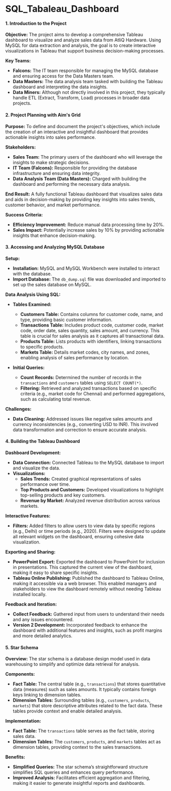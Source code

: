 # SQL_Tabaleau_Dashboard

#### **1. Introduction to the Project**

**Objective:**
The project aims to develop a comprehensive Tableau dashboard to visualize and analyze sales data from AtliQ Hardware. Using MySQL for data extraction and analysis, the goal is to create interactive visualizations in Tableau that support business decision-making processes.

**Key Teams:**
- **Falcons:** The IT team responsible for managing the MySQL database and ensuring access for the Data Masters team.
- **Data Masters:** The data analysis team tasked with building the Tableau dashboard and interpreting the data insights.
- **Data Miners:** Although not directly involved in this project, they typically handle ETL (Extract, Transform, Load) processes in broader data projects.

#### **2. Project Planning with Aim's Grid**

**Purpose:**
To define and document the project's objectives, which include the creation of an interactive and insightful dashboard that provides actionable insights into sales performance.

**Stakeholders:**
- **Sales Team:** The primary users of the dashboard who will leverage the insights to make strategic decisions.
- **IT Team (Falcons):** Responsible for providing the database infrastructure and ensuring data integrity.
- **Data Analysis Team (Data Masters):** Charged with building the dashboard and performing the necessary data analysis.

**End Result:**
A fully functional Tableau dashboard that visualizes sales data and aids in decision-making by providing key insights into sales trends, customer behavior, and market performance.

**Success Criteria:**
- **Efficiency Improvement:** Reduce manual data processing time by 20%.
- **Sales Impact:** Potentially increase sales by 10% by providing actionable insights that enhance decision-making.

#### **3. Accessing and Analyzing MySQL Database**

**Setup:**
- **Installation:** MySQL and MySQL Workbench were installed to interact with the database.
- **Import Database:** The `db_dump.sql` file was downloaded and imported to set up the sales database on MySQL.

**Data Analysis Using SQL:**
- **Tables Examined:**
  - **Customers Table:** Contains columns for customer code, name, and type, providing basic customer information.
  - **Transactions Table:** Includes product code, customer code, market code, order date, sales quantity, sales amount, and currency. This table is crucial for sales analysis as it captures all transactional data.
  - **Products Table:** Lists products with identifiers, linking transactions to specific products.
  - **Markets Table:** Details market codes, city names, and zones, enabling analysis of sales performance by location.

- **Initial Queries:**
  - **Count Records:** Determined the number of records in the `transactions` and `customers` tables using `SELECT COUNT(*)`.
  - **Filtering:** Retrieved and analyzed transactions based on specific criteria (e.g., market code for Chennai) and performed aggregations, such as calculating total revenue.

**Challenges:**
- **Data Cleaning:** Addressed issues like negative sales amounts and currency inconsistencies (e.g., converting USD to INR). This involved data transformation and correction to ensure accurate analysis.

#### **4. Building the Tableau Dashboard**

**Dashboard Development:**
- **Data Connection:** Connected Tableau to the MySQL database to import and visualize the data.
- **Visualizations:**
  - **Sales Trends:** Created graphical representations of sales performance over time.
  - **Top Products and Customers:** Developed visualizations to highlight top-selling products and key customers.
  - **Revenue by Market:** Analyzed revenue distribution across various markets.

**Interactive Features:**
- **Filters:** Added filters to allow users to view data by specific regions (e.g., Delhi) or time periods (e.g., 2020). Filters were designed to update all relevant widgets on the dashboard, ensuring cohesive data visualization.

**Exporting and Sharing:**
- **PowerPoint Export:** Exported the dashboard to PowerPoint for inclusion in presentations. This captured the current view of the dashboard, making it easy to share specific insights.
- **Tableau Online Publishing:** Published the dashboard to Tableau Online, making it accessible via a web browser. This enabled managers and stakeholders to view the dashboard remotely without needing Tableau installed locally.

**Feedback and Iteration:**
- **Collect Feedback:** Gathered input from users to understand their needs and any issues encountered.
- **Version 2 Development:** Incorporated feedback to enhance the dashboard with additional features and insights, such as profit margins and more detailed analytics.

#### **5. Star Schema**

**Overview:**
The star schema is a database design model used in data warehousing to simplify and optimize data retrieval for analysis.

**Components:**
- **Fact Table:** The central table (e.g., `transactions`) that stores quantitative data (measures) such as sales amounts. It typically contains foreign keys linking to dimension tables.
- **Dimension Tables:** Surrounding tables (e.g., `customers`, `products`, `markets`) that store descriptive attributes related to the fact data. These tables provide context and enable detailed analysis.

**Implementation:**
- **Fact Table:** The `transactions` table serves as the fact table, storing sales data.
- **Dimension Tables:** The `customers`, `products`, and `markets` tables act as dimension tables, providing context to the sales transactions.

**Benefits:**
- **Simplified Queries:** The star schema’s straightforward structure simplifies SQL queries and enhances query performance.
- **Improved Analysis:** Facilitates efficient aggregation and filtering, making it easier to generate insightful reports and dashboards.
